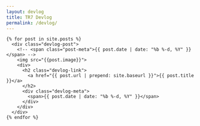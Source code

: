 ```yaml
---
layout: devlog
title: TR7 Devlog
permalink: /devlog/
---
```


<div class="devlog-posts">

  
  <!-- <h1 class="page-heading">Posts</h1> -->
  
  <!-- <ul class="post-list"> -->
    {% for post in site.posts %}
      <div class="devlog-post">
        <!-- <span class="post-meta">{{ post.date | date: "%b %-d, %Y" }}</span> -->
        <img src="{{post.image}}">
        <div>
          <h2 class="devlog-link">
            <a href="{{ post.url | prepend: site.baseurl }}">{{ post.title }}</a>
          </h2>
          <div class="devlog-meta">
            <span>{{ post.date | date: "%b %-d, %Y" }}</span>
          </div>
        </div>
      </div>
    {% endfor %}
  <!-- </ul> -->

  <!-- <p class="rss-subscribe">subscribe <a href="{{ "/feed.xml" | prepend: site.baseurl }}">via RSS</a></p> -->
  
</div>